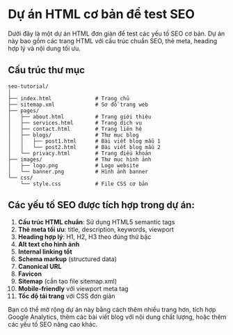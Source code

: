 # Dự án HTML cơ bản để test SEO

Dưới đây là một dự án HTML đơn giản để test các yếu tố SEO cơ bản. Dự án này bao gồm các trang HTML với cấu trúc chuẩn SEO, thẻ meta, heading hợp lý và nội dung tối ưu.

## Cấu trúc thư mục

```
seo-tutorial/
│
├── index.html              # Trang chủ
├── sitemap.xml             # Sơ đồ trang web
├── pages/
│   ├── about.html          # Trang giới thiệu
│   ├── services.html       # Trang dịch vụ
│   ├── contact.html        # Trang liên hệ
│   ├── blogs/              # Thư mục blog
│   │   ├── post1.html      # Bài viết blog mẫu 1
│   │   └── post2.html      # Bài viết blog mẫu 2
│   └── privacy.html        # Trang điều khoản
├── images/                 # Thư mục hình ảnh
│   ├── logo.png            # Logo website
│   └── banner.png          # Hình ảnh banner
└── css/
    └── style.css           # File CSS cơ bản
```

## Các yếu tố SEO được tích hợp trong dự án:

1. **Cấu trúc HTML chuẩn**: Sử dụng HTML5 semantic tags
2. **Thẻ meta tối ưu**: title, description, keywords, viewport
3. **Heading hợp lý**: H1, H2, H3 theo đúng thứ bậc
4. **Alt text cho hình ảnh**
5. **Internal linking tốt**
6. **Schema markup** (structured data)
7. **Canonical URL**
8. **Favicon**
9. **Sitemap** (cần tạo file sitemap.xml)
10. **Mobile-friendly** với viewport meta tag
11. **Tốc độ tải trang** với CSS đơn giản

Bạn có thể mở rộng dự án này bằng cách thêm nhiều trang hơn, tích hợp Google Analytics, thêm các bài viết blog với nội dung chất lượng, hoặc thêm các yếu tố SEO nâng cao khác.